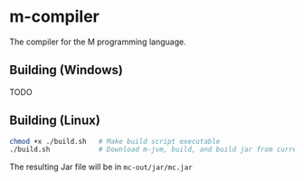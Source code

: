 # m-compiler

The compiler for the M programming language.

## Building (Windows)
TODO

## Building (Linux)

```Bash
chmod +x ./build.sh   # Make build script executable
./build.sh            # Download m-jvm, build, and build jar from current source
```

The resulting Jar file will be in `mc-out/jar/mc.jar`
